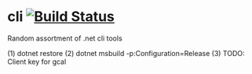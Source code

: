 # cli [![Build Status](https://travis-ci.org/jasonsch/cli.svg?branch=master)](https://travis-ci.org/jasonsch/cli)
Random assortment of .net cli tools

(1) dotnet restore
(2) dotnet msbuild -p:Configuration=Release
(3) TODO: Client key for gcal
